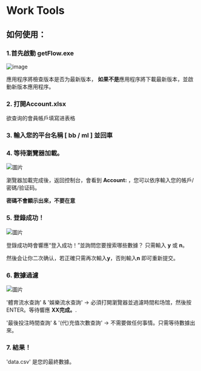 # Work Tools


## 如何使用：
### 1.首先啟動 getFlow.exe
![image](https://user-images.githubusercontent.com/105668107/170881512-fde30837-a835-4008-957a-d9dedf164975.png)

應用程序將檢查版本是否为最新版本，
**如果不是**應用程序將下載最新版本，並啟動新版本應用程序。

### 2. 打開Account.xlsx
欲查询的會員帳戶填寫进表格

### 3. 輸入您的平台名稱 [ **bb** / **ml** ] 並回車

### 4. 等待瀏覽器加載。
  ![圖片](https://user-images.githubusercontent.com/105668107/170882347-b82afc3e-a08b-45ed-9dbb-e1686c87d774.png)

  瀏覽器加載完成後，返回控制台，會看到 **Account:** ，您可以依序輸入您的帳戶/密碼/验证码。

  **密碼不會顯示出來，不要在意**


### 5. 登錄成功！
  ![圖片](https://user-images.githubusercontent.com/105668107/170882585-a32cf936-0349-4dd8-811d-d612f0d95ace.png)

  登錄成功時會響應“登入成功！”並詢問您要搜索哪些數據？
  只需輸入 **y** 或 **n**。
  
  然後会让你二次确认，若正確只需再次輸入**y**，否則輸入**n** 即可重新提交。

### 6. 數據過濾
![圖片](https://user-images.githubusercontent.com/105668107/170883318-961c322c-58f1-413a-aa1c-4f7b7b10ec25.png)

  '體育流水查詢' & '娛樂流水查詢' -> 必須打開瀏覽器並過濾時間和场馆，然後按 ENTER。等待響應 **XX完成。**.

  '最後投注時間查詢' & '(代)充值次數查詢' -> 不需要做任何事情。只需等待數據出來。

### 7. 結果！
   'data.csv' 是您的最終數據。
